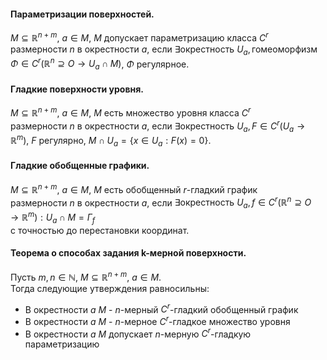 #### Параметризации поверхностей.
$M \subseteq \mathbb{R}^{n+m}$, $a \in M$, $M$ допускает параметризацию класса $C^r$  
размерности $n$ в окрестности $a$, если $\exists \text{окрестность } U_a,  
\text{гомеоморфизм } \Phi \in C^r (\mathbb{R}^n \supseteq O \rightarrow U_a \cap M)$, $\Phi$ регулярное.  
#### Гладкие поверхности уровня.
$M \subseteq \mathbb{R}^{n+m}$, $a \in M$, $M$ есть множество уровня класса $C^r$  
размерности $n$ в окрестности $a$, если $\exists \text{окрестность } U_a,  
F \in C^r(U_a \rightarrow \mathbb{R}^m)$, $F$ регулярно, $M \cap U_a = \{x \in U_a : F(x) = 0\}$.  
#### Гладкие обобщенные графики.
$M \subseteq \mathbb{R}^{n+m}$, $a \in M$, $M$ есть обобщенный $r$-гладкий график  
размерности $n$ в окрестности $a$, если $\exists \text{окрестность } U_a,  
f \in C^r (\mathbb{R}^n \supseteq O \rightarrow \mathbb{R}^m) : U_a \cap M = \Gamma_f$  
с точностью до перестановки координат.
#### Теорема о способах задания k-мерной поверхности.
Пусть $m, n \in \mathbb{N}$, $M \subseteq \mathbb{R}^{n+m}$, $a \in M$.  
Тогда следующие утверждения равносильны:  
- В окрестности $a$ $M$ - $n$-мерный $C^r$-гладкий обобщенный график  
- В окрестности $a$ $M$ - $n$-мерное $C^r$-гладкое множество уровня  
- В окрестности $a$ $M$ допускает $n$-мерную $C^r$-гладкую параметризацию
